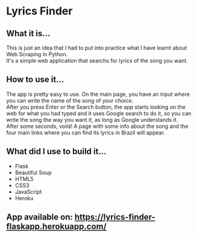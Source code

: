 # Lyrics Finder

## What it is...
This is just an idea that I had to put into practice what I have learnt about Web Scraping in Python. <br>
It's a simple web application that searchs for lyrics of the song you want. <br>

## How to use it...
The app is pretty easy to use. On the main page, you have an input where you can write the name of the song of your choice. <br>
After you press Enter or the Search button, the app starts looking on the web for what you had typed and it uses Google search to do it, so you can write the song the way you want it, as long as Google understands it. <br>
After some seconds, voilá! A page with some info about the song and the four main links where you can find its lyrics in Brazil will appear. <br>

## What did I use to build it...
* Flask
* Beautiful Soup
* HTML5
* CSS3
* JavaScript
* Heroku

## App available on: https://lyrics-finder-flaskapp.herokuapp.com/
